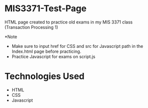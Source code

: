 # MIS3371-Test-Page
HTML page created to practice old exams in my MIS 3371 class (Transaction Processing 1)

*Note
- Make sure to input href for CSS and src for Javascript path in the Index.html page before practicing.
- Practice Javascript for exams on script.js

# Technologies Used
- HTML
- CSS
- Javascript
